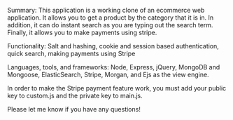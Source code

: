 Summary: This application is a working clone of an ecommerce web application. It allows you to get a product by the category that it is in. In addition, it can do instant search as you are typing out the search term. Finally, it allows you to make payments using stripe.

Functionality: Salt and hashing, cookie and session based authentication, quick search, making payments using Stripe 

Languages, tools, and frameworks: Node, Express, jQuery, MongoDB and Mongoose, ElasticSearch, Stripe, Morgan, and Ejs as the view engine.

In order to make the Stripe payment feature work, you must add your public key to custom.js and the private key to main.js.

Please let me know if you have any questions!
